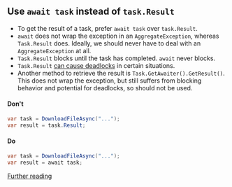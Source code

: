 ## Use `await task` instead of `task.Result`

- To get the result of a task, prefer `await task` over `task.Result`.
- `await` does not wrap the exception in an `AggregateException`, whereas `Task.Result` does. Ideally, we should never have to deal with an `AggregateException` at all.
- `Task.Result` blocks until the task has completed. `await` never blocks.
- `Task.Result` [can cause deadlocks](http://blog.stephencleary.com/2012/07/dont-block-on-async-code.html) in certain situations.
- Another method to retrieve the result is `Task.GetAwaiter().GetResult()`. This does not wrap the exception, but still suffers from blocking behavior and potential for deadlocks, so should not be used.

#### Don't
```c#
var task = DownloadFileAsync("...");
var result = task.Result;
```

#### Do
```c#
var task = DownloadFileAsync("...");
var result = await task;
```

[Further reading](https://blog.stephencleary.com/2014/12/a-tour-of-task-part-6-results.html)